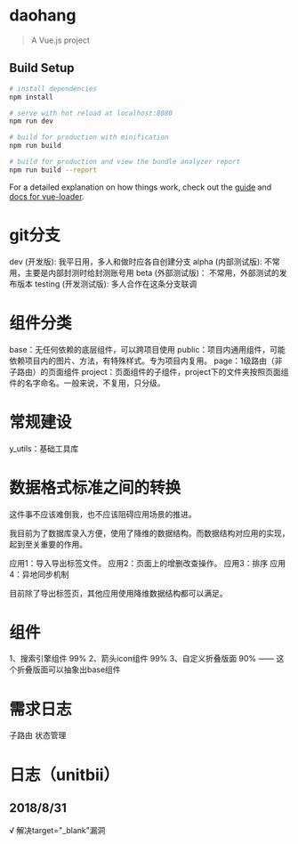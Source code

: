 # daohang

> A Vue.js project

## Build Setup

``` bash
# install dependencies
npm install

# serve with hot reload at localhost:8080
npm run dev

# build for production with minification
npm run build

# build for production and view the bundle analyzer report
npm run build --report
```

For a detailed explanation on how things work, check out the [guide](http://vuejs-templates.github.io/webpack/) and [docs for vue-loader](http://vuejs.github.io/vue-loader).

# git分支
  dev (开发版): 我平日用，多人和做时应各自创建分支
  alpha (内部测试版): 不常用，主要是内部封测时给封测账号用
  beta (外部测试版)： 不常用，外部测试的发布版本
  testing (开发测试版): 多人合作在这条分支联调

# 组件分类
  base：无任何依赖的底层组件，可以跨项目使用
  public：项目内通用组件，可能依赖项目内的图片、方法，有特殊样式。专为项目内复用。
  page：1级路由（非子路由）的页面组件
  project：页面组件的子组件，project下的文件夹按照页面组件的名字命名。一般来说，不复用，只分级。

# 常规建设
  y_utils：基础工具库

# 数据格式标准之间的转换
  这件事不应该难倒我，也不应该阻碍应用场景的推进。

  我目前为了数据库录入方便，使用了降维的数据结构。而数据结构对应用的实现，起到至关重要的作用。
  
  应用1：导入导出标签文件。
  应用2：页面上的增删改查操作。
  应用3：排序
  应用4：异地同步机制

  目前除了导出标签页，其他应用使用降维数据结构都可以满足。

# 组件
  1、搜索引擎组件 99%
  2、箭头icon组件 99%
  3、自定义折叠版面 90% —— 这个折叠版面可以抽象出base组件

# 需求日志
  子路由
  状态管理

# 日志（unitbii）

## 2018/8/31 
  √ 解决target="_blank"漏洞